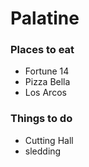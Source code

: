 # Palatine

### Places to eat
- Fortune 14
- Pizza Bella
- Los Arcos

### Things to do
- Cutting Hall
- sledding
